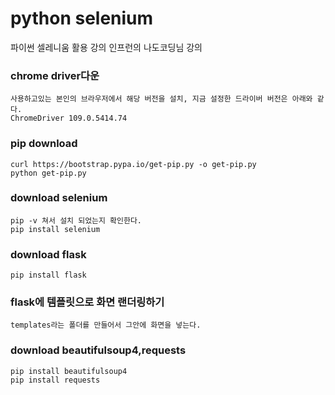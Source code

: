 # python selenium

파이썬 셀레니움 활용 강의 인프런의 나도코딩님 강의

### chrome driver다운
```
사용하고있는 본인의 브라우저에서 해당 버전을 설치, 지금 설정한 드라이버 버전은 아래와 같다.
ChromeDriver 109.0.5414.74
```


### pip download
```
curl https://bootstrap.pypa.io/get-pip.py -o get-pip.py
python get-pip.py
```

### download selenium
```
pip -v 쳐서 설치 되었는지 확인한다.
pip install selenium
```

### download flask
```
pip install flask
```

### flask에 템플릿으로 화면 랜더링하기
```
templates라는 폴더를 만들어서 그안에 화면을 넣는다.
```

### download beautifulsoup4,requests
```
pip install beautifulsoup4
pip install requests
```